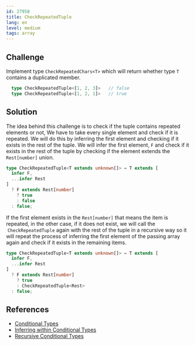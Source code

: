 ```yaml
---
id: 27958
title: CheckRepeatedTuple
lang: en
level: medium
tags: array
---
```


## Challenge

Implement type `CheckRepeatedChars<T>` which will return whether type `T` contains a duplicated member.

```ts
  type CheckRepeatedTuple<[1, 2, 3]>   // false
  type CheckRepeatedTuple<[1, 2, 1]>   // true
```

## Solution

The idea behind this challenge is to check if the tuple contains repeated elements or not,
We have to take every single element and check if it is repeated. We will do this by inferring the first element and checking if it exists in the rest of the tuple.
We will infer the first element, `F` and check if it exists in the rest of the tuple by checking if the element extends the `Rest[number]` union.

```ts
type CheckRepeatedTuple<T extends unknown[]> = T extends [
  infer F,
  ...infer Rest
]
  ? F extends Rest[number]
    ? true
    : false
  : false;
```

If the first element exists in the `Rest[number]` that means the item is repeated, in the other case, if it does not exist, we will call the  `CheckRepeatedTuple` again with the rest of the tuple in a recursive way so it will repeat the process of inferring the first element of the passing array again and check if it exists in the remaining items.

```ts
type CheckRepeatedTuple<T extends unknown[]> = T extends [
  infer F,
  ...infer Rest
]
  ? F extends Rest[number]
    ? true
    : CheckRepeatedTuple<Rest>
  : false;
```

## References

- [Conditional Types](https://www.typescriptlang.org/docs/handbook/2/conditional-types.html)
- [Inferring within Conditional Types](https://www.typescriptlang.org/docs/handbook/2/conditional-types.html#inferring-within-conditional-types)
- [Recursive Conditional Types](https://www.typescriptlang.org/docs/handbook/release-notes/typescript-4-1.html#recursive-conditional-types)

